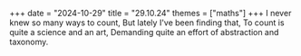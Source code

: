 +++
date = "2024-10-29"
title = "29.10.24"
themes = ["maths"]
+++
I never knew so many ways to count,
But lately I've been finding that,
To count is quite a science and an art,
Demanding quite an effort of abstraction and taxonomy.
